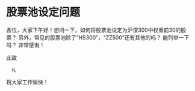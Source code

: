 # 股票池设定问题

各位，大家下午好！想问一下，如何将股票池设定为沪深300中权重前30的股票？
另外，常见的股票池除了“HS300”，“ZZ500”还有其他的吗？
能列举一下吗？
非常感谢！

此致

      礼
 
祝大家工作愉快！